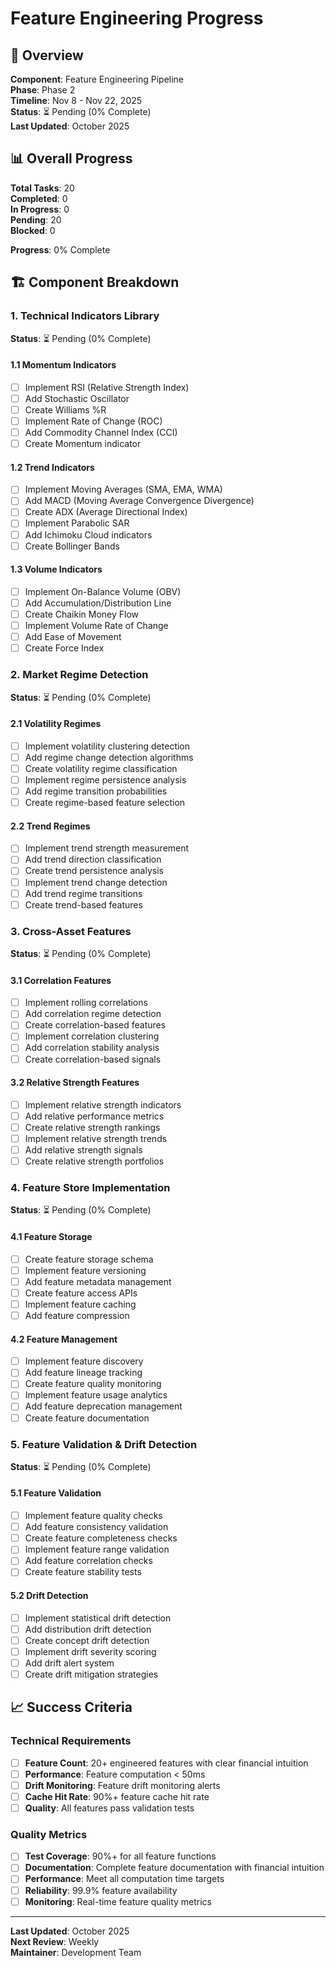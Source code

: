# Feature Engineering Progress

## 🎯 Overview

**Component**: Feature Engineering Pipeline  
**Phase**: Phase 2  
**Timeline**: Nov 8 - Nov 22, 2025  
**Status**: ⏳ Pending (0% Complete)  
**Last Updated**: October 2025

## 📊 Overall Progress

**Total Tasks**: 20  
**Completed**: 0  
**In Progress**: 0  
**Pending**: 20  
**Blocked**: 0  

**Progress**: 0% Complete

## 🏗️ Component Breakdown

### **1. Technical Indicators Library**
**Status**: ⏳ Pending (0% Complete)

#### **1.1 Momentum Indicators**
- [ ] Implement RSI (Relative Strength Index)
- [ ] Add Stochastic Oscillator
- [ ] Create Williams %R
- [ ] Implement Rate of Change (ROC)
- [ ] Add Commodity Channel Index (CCI)
- [ ] Create Momentum indicator

#### **1.2 Trend Indicators**
- [ ] Implement Moving Averages (SMA, EMA, WMA)
- [ ] Add MACD (Moving Average Convergence Divergence)
- [ ] Create ADX (Average Directional Index)
- [ ] Implement Parabolic SAR
- [ ] Add Ichimoku Cloud indicators
- [ ] Create Bollinger Bands

#### **1.3 Volume Indicators**
- [ ] Implement On-Balance Volume (OBV)
- [ ] Add Accumulation/Distribution Line
- [ ] Create Chaikin Money Flow
- [ ] Implement Volume Rate of Change
- [ ] Add Ease of Movement
- [ ] Create Force Index

### **2. Market Regime Detection**
**Status**: ⏳ Pending (0% Complete)

#### **2.1 Volatility Regimes**
- [ ] Implement volatility clustering detection
- [ ] Add regime change detection algorithms
- [ ] Create volatility regime classification
- [ ] Implement regime persistence analysis
- [ ] Add regime transition probabilities
- [ ] Create regime-based feature selection

#### **2.2 Trend Regimes**
- [ ] Implement trend strength measurement
- [ ] Add trend direction classification
- [ ] Create trend persistence analysis
- [ ] Implement trend change detection
- [ ] Add trend regime transitions
- [ ] Create trend-based features

### **3. Cross-Asset Features**
**Status**: ⏳ Pending (0% Complete)

#### **3.1 Correlation Features**
- [ ] Implement rolling correlations
- [ ] Add correlation regime detection
- [ ] Create correlation-based features
- [ ] Implement correlation clustering
- [ ] Add correlation stability analysis
- [ ] Create correlation-based signals

#### **3.2 Relative Strength Features**
- [ ] Implement relative strength indicators
- [ ] Add relative performance metrics
- [ ] Create relative strength rankings
- [ ] Implement relative strength trends
- [ ] Add relative strength signals
- [ ] Create relative strength portfolios

### **4. Feature Store Implementation**
**Status**: ⏳ Pending (0% Complete)

#### **4.1 Feature Storage**
- [ ] Create feature storage schema
- [ ] Implement feature versioning
- [ ] Add feature metadata management
- [ ] Create feature access APIs
- [ ] Implement feature caching
- [ ] Add feature compression

#### **4.2 Feature Management**
- [ ] Implement feature discovery
- [ ] Add feature lineage tracking
- [ ] Create feature quality monitoring
- [ ] Implement feature usage analytics
- [ ] Add feature deprecation management
- [ ] Create feature documentation

### **5. Feature Validation & Drift Detection**
**Status**: ⏳ Pending (0% Complete)

#### **5.1 Feature Validation**
- [ ] Implement feature quality checks
- [ ] Add feature consistency validation
- [ ] Create feature completeness checks
- [ ] Implement feature range validation
- [ ] Add feature correlation checks
- [ ] Create feature stability tests

#### **5.2 Drift Detection**
- [ ] Implement statistical drift detection
- [ ] Add distribution drift detection
- [ ] Create concept drift detection
- [ ] Implement drift severity scoring
- [ ] Add drift alert system
- [ ] Create drift mitigation strategies

## 📈 Success Criteria

### **Technical Requirements**
- [ ] **Feature Count**: 20+ engineered features with clear financial intuition
- [ ] **Performance**: Feature computation < 50ms
- [ ] **Drift Monitoring**: Feature drift monitoring alerts
- [ ] **Cache Hit Rate**: 90%+ feature cache hit rate
- [ ] **Quality**: All features pass validation tests

### **Quality Metrics**
- [ ] **Test Coverage**: 90%+ for all feature functions
- [ ] **Documentation**: Complete feature documentation with financial intuition
- [ ] **Performance**: Meet all computation time targets
- [ ] **Reliability**: 99.9% feature availability
- [ ] **Monitoring**: Real-time feature quality metrics

---

**Last Updated**: October 2025  
**Next Review**: Weekly  
**Maintainer**: Development Team
